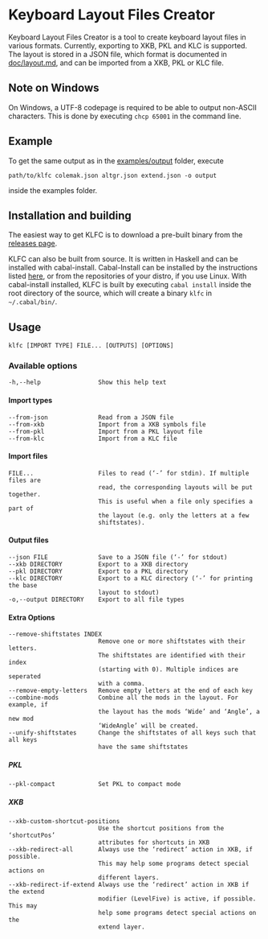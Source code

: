 Keyboard Layout Files Creator
=============================

Keyboard Layout Files Creator is a tool to create keyboard layout files in various formats. Currently, exporting to XKB, PKL and KLC is supported. The layout is stored in a JSON file, which format is documented in [doc/layout.md](doc/layout.md), and can be imported from a XKB, PKL or KLC file.

Note on Windows
---------------

On Windows, a UTF-8 codepage is required to be able to output non-ASCII characters. This is done by executing `chcp 65001` in the command line.

Example
-------

To get the same output as in the [examples/output](examples/output) folder, execute

    path/to/klfc colemak.json altgr.json extend.json -o output

inside the examples folder.

Installation and building
-------------------------

The easiest way to get KLFC is to download a pre-built binary from the [releases page](https://github.com/39aldo39/klfc/releases).

KLFC can also be built from source. It is written in Haskell and can be installed with cabal-install. Cabal-Install can be installed by the instructions listed [here](https://wiki.haskell.org/Cabal-Install#Installation), or from the repositories of your distro, if you use Linux. With cabal-install installed, KLFC is built by executing `cabal install` inside the root directory of the source, which will create a binary `klfc` in `~/.cabal/bin/`.

Usage
-----

    klfc [IMPORT TYPE] FILE... [OUTPUTS] [OPTIONS]

### Available options ###

    -h,--help                Show this help text

#### Import types ####
    --from-json              Read from a JSON file
    --from-xkb               Import from a XKB symbols file
    --from-pkl               Import from a PKL layout file
    --from-klc               Import from a KLC file

#### Import files ####
    FILE...                  Files to read (‘-’ for stdin). If multiple files are
                             read, the corresponding layouts will be put together.
                             This is useful when a file only specifies a part of
                             the layout (e.g. only the letters at a few
                             shiftstates).

#### Output files ####
    --json FILE              Save to a JSON file (‘-’ for stdout)
    --xkb DIRECTORY          Export to a XKB directory
    --pkl DIRECTORY          Export to a PKL directory
    --klc DIRECTORY          Export to a KLC directory (‘-’ for printing the base
                             layout to stdout)
    -o,--output DIRECTORY    Export to all file types

#### Extra Options ####
    --remove-shiftstates INDEX
                             Remove one or more shiftstates with their letters.
                             The shiftstates are identified with their index
                             (starting with 0). Multiple indices are seperated
                             with a comma.
    --remove-empty-letters   Remove empty letters at the end of each key
    --combine-mods           Combine all the mods in the layout. For example, if
                             the layout has the mods ‘Wide’ and ‘Angle’, a new mod
                             ‘WideAngle’ will be created.
    --unify-shiftstates      Change the shiftstates of all keys such that all keys
                             have the same shiftstates
##### PKL #####
    --pkl-compact            Set PKL to compact mode
##### XKB #####
    --xkb-custom-shortcut-positions
                             Use the shortcut positions from the ‘shortcutPos’
                             attributes for shortcuts in XKB
    --xkb-redirect-all       Always use the ‘redirect’ action in XKB, if possible.
                             This may help some programs detect special actions on
                             different layers.
    --xkb-redirect-if-extend Always use the ‘redirect’ action in XKB if the extend
                             modifier (LevelFive) is active, if possible. This may
                             help some programs detect special actions on the
                             extend layer.
